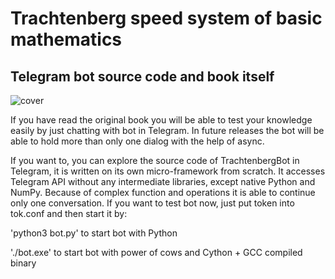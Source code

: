 # Trachtenberg speed system of basic mathematics
## Telegram bot source code and book itself

![cover](https://github.com/vadimfedulov395/trachtenberg-sci/raw/master/cover.jpg)

If you have read the original book you will be able to test your knowledge easily by just chatting with bot in Telegram.
In future releases the bot will be able to hold more than only one dialog with the help of async.

If you want to, you can explore the source code of TrachtenbergBot in Telegram, it is written on its own micro-framework from
scratch. It accesses Telegram API without any intermediate libraries, except native Python and NumPy. Because of complex function
and operations it is able to continue only one conversation. If you want to test bot now, just put token into tok.conf and then start it by:

'python3 bot.py' to start bot with Python

'./bot.exe' to start bot with power of cows and Cython + GCC compiled binary
